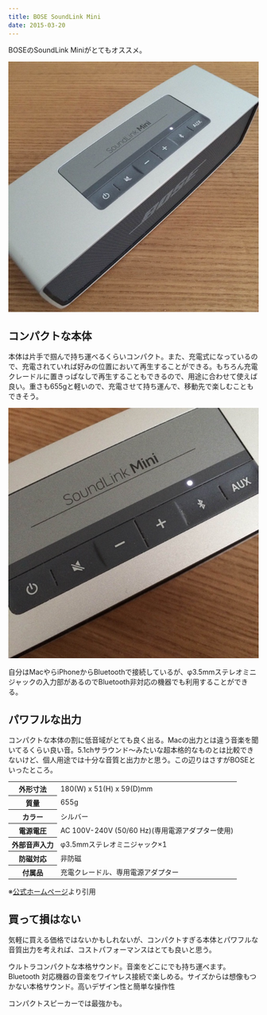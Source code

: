 ```yaml
---
title: BOSE SoundLink Mini
date: 2015-03-20
---
```


BOSEのSoundLink Miniがとてもオススメ。

![](/img/posts/2015/bose-soundlink-mini/soundlink-mini.jpg)

## コンパクトな本体

本体は片手で掴んで持ち運べるくらいコンパクト。また、充電式になっているので、充電されていれば好みの位置において再生することができる。もちろん充電クレードルに置きっぱなしで再生することもできるので、用途に合わせて使えば良い。重さも655gと軽いので、充電させて持ち運んで、移動先で楽しむこともできそう。

![](/img/posts/2015/bose-soundlink-mini/buttons.jpg)

自分はMacやらiPhoneからBluetoothで接続しているが、φ3.5mmステレオミニジャックの入力部があるのでBluetooth非対応の機器でも利用することができる。

## パワフルな出力

コンパクトな本体の割に低音域がとても良く出る。Macの出力とは違う音楽を聞いてるくらい良い音。5.1chサラウンド〜みたいな超本格的なものとは比較できないけど、個人用途では十分な音質と出力かと思う。この辺りはさすがBOSEといったところ。

<table>
  <tr>
    <th>外形寸法</th>
    <td>180(W) x 51(H) x 59(D)mm</td>
  </tr>
  <tr>
    <th>質量</th>
    <td>655g</td>
  </tr>
  <tr>
    <th>カラー</th>
    <td>シルバー</td>
  </tr>
  <tr>
    <th>電源電圧</th>
    <td>AC 100V-240V (50/60 Hz)(専用電源アダプター使用)</td>
  </tr>
  <tr>
    <th>外部音声入力</th>
    <td>φ3.5mmステレオミニジャック×1</td>
  </tr>
  <tr>
    <th>防磁対応</th>
    <td>非防磁</td>
  </tr>
  <tr>
    <th>付属品</th>
    <td>充電クレードル、専用電源アダプター</td>
  </tr>
</table>

※[公式ホームページ](http://www.bose.co.jp/jp_jp?url=/consumer_audio/multimedia_speakers/bluetooth_speakers/soundlink_mini/slmini_spec.jsp)より引用

## 買って損はない

気軽に買える価格ではないかもしれないが、コンパクトすぎる本体とパワフルな音質出力を考えれば、コストパフォーマンスはとても良いと思う。

<affiliate-link
  src="https://images-na.ssl-images-amazon.com/images/I/61qlhFddcFL._SX425_.jpg"
  href="https://www.amazon.co.jp/dp/B00D89H1NO/"
  tag="1000ch-22"
  title="Bose SoundLink Mini ポータブルワイヤレススピーカー Bluetooth対応 シルバー SLink Mini">
  ウルトラコンパクトな本格サウンド。音楽をどこにでも持ち運べます。Bluetooth 対応機器の音楽をワイヤレス接続で楽しめる。サイズからは想像もつかない本格サウンド。高いデザイン性と簡単な操作性
</affiliate-link>

コンパクトスピーカーでは最強かも。
